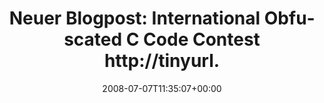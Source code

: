 ---
retweeted: false
source: <a href="http://twitter.com" rel="nofollow">Twitter Web Client</a>
entities:
  hashtags: []
  symbols: []
  user_mentions: []
  urls: []
display_text_range:
- '0'
- '81'
favorite_count: '0'
id_str: '851902855'
truncated: false
retweet_count: '0'
id: '851902855'
created_at: Mon Jul 07 11:35:07 +0000 2008
favorited: false
full_text: 'Neuer Blogpost: International Obfuscated C Code Contest http://tinyurl.com/55uc4a'
lang: de
tags:
- pesos/twitter
date: '2008-07-07T11:35:07+00:00'
src: https://twitter.com/bascht/status/851902855
original_url: https://twitter.com/bascht/status/851902855
type: twitter_tweet
text: 'Neuer Blogpost: International Obfuscated C Code Contest http://tinyurl.com/55uc4a'
title: 'Neuer Blogpost: International Obfuscated C Code Contest http://tinyurl.'

---